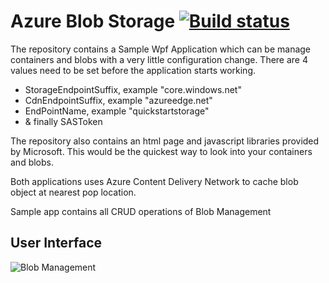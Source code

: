 # Azure Blob Storage [![Build status](https://ci.appveyor.com/api/projects/status/v10ou5ihunbctr3k?svg=true)](https://ci.appveyor.com/project/arghya-chowdhury/azuresamples-smfd5)

The repository contains a Sample Wpf Application which can be manage containers and blobs with a very little configuration change. 
There are 4 values need to be set before the application starts working.
* StorageEndpointSuffix, example "core.windows.net"
* CdnEndpointSuffix, example "azureedge.net"
* EndPointName, example "quickstartstorage"
* & finally SASToken
    
The repository also contains an html page and javascript libraries provided by Microsoft. This would be the quickest way to look into your containers and blobs.

Both applications uses Azure Content Delivery Network to cache blob object at nearest pop location.

Sample app contains all CRUD operations of Blob Management 

## User Interface
![Blob Management](https://github.com/arghya-chowdhury/AzureSamples/blob/master/02.AzureBlob,ContentDeliveryNetwork/ClientInterface.png)
